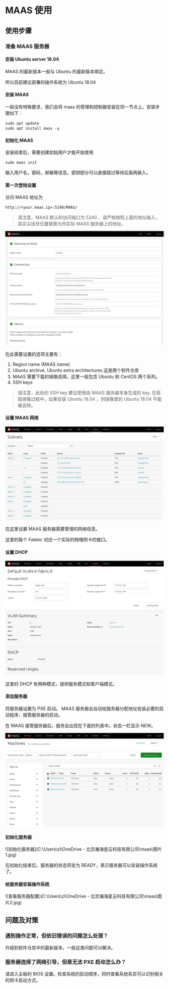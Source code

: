 # MAAS 使用

## 使用步骤

### 准备 MAAS 服务器

#### 安装 Ubuntu server 18.04

MAAS 的最新版本一般与 Ubuntu 的最新版本绑定。

所以目前建议部署的操作系统为 Ubuntu 18.04

#### 安装 MAAS

一般没有特殊要求，我们会将 maas 的管理和控制器安装在同一节点上。安装步骤如下：

```shell
sudo apt update
sudo apt install maas -y
```

#### 初始化 MAAS

安装结束后，需要创建初始用户才能开始使用

```shell
sudo maas init
```

输入用户名，密码，邮箱等信息。密钥部分可以直接跳过等待后面再输入。

#### 第一次登陆设置

访问 MAAS 地址为

```url
http://<your.maas.ip>:5240/MAAS/
```

> 请注意，MAAS 默认的访问端口为 5240 ，请严格按照上面的地址输入，其实尖括号位置替换为你实际 MAAS 服务器上的地址。

![第一次登陆初始化](Complete+first+user+configuration.jpg)

在此需要设置的选项主要有：

1. Region name (MAAS name)
2. Ubuntu archive, Ubuntu extra architectures 这是两个软件仓库
3. MAAS 需要下载的镜像选择。这里一般包含 Ubuntu 和 CentOS 两个系列。
4. SSH keys

> 请注意，此处的 SSH key 建议使用由 MAAS 服务器本身生成的 key.
> 在获取镜像过程中，如果安装 Ubuntu 18.04 ，则镜像里的 Ubuntu 18.04 不能被去除。

#### 设置 MAAS 网络

![设置 subnets](Effortless+network+discovery+18.04.jpg)

在这里设置 MAAS 服务器需要管理的网络信息。

这里的每个 Fabbic 对应一个实际的物理网卡的接口。

#### 设置 DHCP

![打开 DHCP](Turn+on+DHCP.jpg)

这里的 DHCP 有两种模式，提供服务模式和客户端模式。

#### 添加服务器

将服务器设置为 PXE 启动。 MAAS 服务器会自动给服务器分配地址安装必要的启动程序，接管服务器的启动。

在 MAAS 接管服务器后，服务会出现在下面的列表中。状态一栏显示 NEW。

![服务器列表](Deploy+at+the+press+of+a+button.jpg)

#### 初始化服务器

![初始化服务器](C:\Users\zl\OneDrive - 北京瀚海星云科技有限公司\maas\图片1.jpg)

在初始化结束后，服务器的状态将变为 READY，表示服务器可以安装操作系统了。

#### 给服务器安装操作系统

![查看服务器配置](C:\Users\zl\OneDrive - 北京瀚海星云科技有限公司\maas\图片2.jpg)

## 问题及对策

### 遇到操作正常，但依旧错误的问题怎么处理？

升级到软件仓库中的最新版本。一般这类问题可以解决。

### 服务器选择了网络引导，但是无法 PXE 启动怎么办？

请进入主板的 BIOS 设置。检查系统的启动顺序，同时查看系统系否可以识别相关的网卡启动方式。